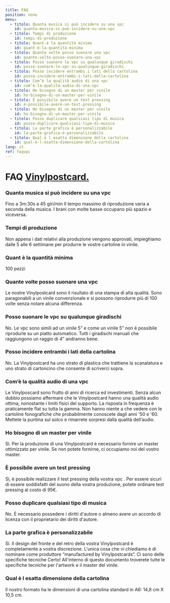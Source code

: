```yaml
---
title: FAQ
position: none
menu:
  - titolo: Quanta musica si può incidere su una vpc
    id: quanta-musica-si-può-incidere-su-una-vpc
  - titolo: Tempi di produzione
    id: tempi-di-produzione
  - titolo: Quant-è la quantità minima
    id: quant-è-la-quantità-minima
  - titolo: Quante volte posso suonare una vpc
    id: quante-volte-posso-suonare-una-vpc
  - titolo: Posso suonare le vpc su qualunque giradischi
    id: posso-suonare-le-vpc-su-qualunque-giradischi
  - titolo: Posso incidere entrambi i lati della cartolina
    id: posso-incidere-entrambi-i-lati-della-cartolina
  - titolo: Com’è la qualità audio di una vpc
    id: com’è-la-qualità-audio-di-una-vpc
  - titolo: Ho bisogno di un master per vinile
    id: ho-bisogno-di-un-master-per-vinile
  - titolo: È possibile avere un test pressing
    id: è-possibile-avere-un-test-pressing
  - titolo: Ho bisogno di un master per vinile
    id: ho-bisogno-di-un-master-per-vinile
  - titolo: Posso duplicare qualsiasi tipo di musica
    id: posso-duplicare-qualsiasi-tipo-di-musica
  - titolo: La parte grafica è personalizzabile
    id: la-parte-grafica-è-personalizzabile
  - titolo: Qual è l esatta dimensione della cartolina
    id: qual-è-l-esatta-dimensione-della-cartolina                            
lang: it
ref: faqvpc
---
```


# FAQ <a href="/vpc/">Vinylpostcard.</a>

### Quanta musica si può incidere su una vpc
Fino a 3m:30s a 45 giri/min 
Il tempo massimo di riproduzione varia a seconda della musica. I brani con molte basse occupano più spazio e viceversa.

### Tempi di produzione
Non appena i dati relativi alla produzione vengono approvati, impieghiamo dalle 5 alle 6 settimane per produrre le vostre cartoline in vinile. 

### Quant è la quantità minima
100 pezzi

### Quante volte posso suonare una vpc
Le nostre Vinylpostcard sono il risultato di una stampa di alta qualità. Sono paragonabili a un vinile convenzionale e si possono riprodurre più di 100 volte senza notare alcuna differenza.

### Posso suonare le vpc su qualunque giradischi
No. Le vpc sono simili ad un vinile 5” e come un vinile 5” non è possibile riprodurle su un piatto automatico. Tutti i giradischi manuali che raggiungono un raggio di 4” andranno bene.
 
### Posso incidere entrambi i lati della cartolina
No. La Vinylpostcard ha uno strato di plastica che trattiene la scanalatura e uno strato di cartoncino che consente di scriverci sopra.

### Com’è la qualità audio di una vpc
Le Vinylposcard sono frutto di anni di ricerca ed investimenti. Senza alcun dubbio possiamo affermare che le Vinylpostcard hanno una qualità audio ottima, nonostante i limiti fisici del supporto. La risposta in frequenza è praticamente flat su tutta la gamma.  Non hanno niente a che vedere con le cartoline fonografiche che probabilmente conoscete dagli anni '50 e '60.  Mettete la puntina sul solco e rimarrete sorpresi dalla qualità dell’audio.

### Ho bisogno di un master per vinile
Sì. Per la produzione di una Vinylpostcard è necessario fornire un master ottimizzato per vinile. Se non potete fornirne, ci occupiamo noi del vostro master.

### È possibile avere un test pressing
Sì, è possibile realizzare il test pressing della vostra vpc . Per essere sicuri di essere soddisfatti del suono della vostra produzione, potete ordinare test pressing al costo di 95€.

### Posso duplicare qualsiasi tipo di musica
No. È necessario possedere i diritti d'autore o almeno avere un accordo di licenza con il proprietario dei diritti d'autore.

### La parte grafica è personalizzabile
Sì. Il design del fronte e del retro della vostra Vinylpostcard è completamente a vostra discrezione. L'unica cosa che vi chiediamo è di nominare come produttore “manufactured by Vinylpostcards”.
Ci sono delle specifiche tecniche
Certo! All'interno di questo documento troverete tutte le specifiche tecniche per l'artwork e il master del vinile.

### Qual è l esatta dimensione della cartolina
Il nostro formato ha le dimensioni di una cartolina standard in A6:
14,8 cm X 10,5 cm. 
